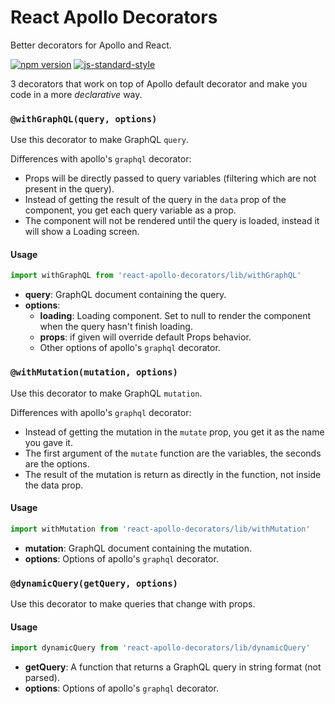 # React Apollo Decorators

Better decorators for Apollo and React.

[![npm version](https://badge.fury.io/js/react-apollo-decorators.svg)](https://badge.fury.io/js/react-apollo-decorators)
[![js-standard-style](https://img.shields.io/badge/code%20style-standard-brightgreen.svg)](http://standardjs.com/)

3 decorators that work on top of Apollo default decorator and make you code in a more *declarative* way.

### ```@withGraphQL(query, options)```

Use this decorator to make GraphQL ```query```.

Differences with apollo's ```graphql``` decorator:

- Props will be directly passed to query variables (filtering which are not present in the query).
- Instead of getting the result of the query in the ```data``` prop of the component, you get each query variable as a prop.
- The component will not be rendered until the query is loaded, instead it will show a Loading screen.

#### Usage

```js
import withGraphQL from 'react-apollo-decorators/lib/withGraphQL'
```

- **query**: GraphQL document containing the query.
- **options**:
  - **loading**: Loading component. Set to null to render the component when the query hasn't finish loading.
  - **props**: if given will override default Props behavior.
  - Other options of apollo's ```graphql``` decorator.

### ```@withMutation(mutation, options)```

Use this decorator to make GraphQL ```mutation```.

Differences with apollo's ```graphql``` decorator:

- Instead of getting the mutation in the ```mutate``` prop, you get it as the name you gave it.
- The first argument of the ```mutate``` function are the variables, the seconds are the options.
- The result of the mutation is return as directly in the function, not inside the data prop.

#### Usage

```js
import withMutation from 'react-apollo-decorators/lib/withMutation'
```

- **mutation**: GraphQL document containing the mutation.
- **options**: Options of apollo's ```graphql``` decorator.

### ```@dynamicQuery(getQuery, options)```

Use this decorator to make queries that change with props.

#### Usage

```js
import dynamicQuery from 'react-apollo-decorators/lib/dynamicQuery'
```

- **getQuery**: A function that returns a GraphQL query in string format (not parsed).
- **options**: Options of apollo's ```graphql``` decorator.
